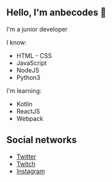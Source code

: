 ## Hello, I'm anbecodes 👋️
I'm a junior developer

I know:
- HTML - CSS
- JavaScript
- NodeJS
- Python3

I'm learning: 
- Kotlin
- ReactJS
- Webpack

## Social networks
- [Twitter](https://twitter.com/anbecodes)
- [Twitch](https://twitch.tv/anbecodes)
- [Instagram](https://instagram.com/anbecodes)
